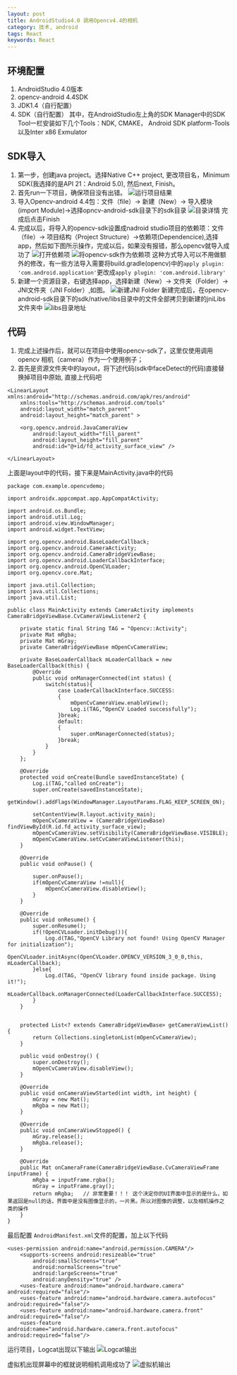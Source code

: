 ```yaml
---
layout: post
title: AndroidStudio4.0 调用Opencv4.4的相机
category: 技术, android
tags: React
keywords: React
--- 
```


## 环境配置 ##

1. AndroidStudio 4.0版本
2. opencv-android 4.4SDK
3. JDK1.4（自行配置）
4. SDK（自行配置）
其中，在AndroidStudio左上角的SDK Manager中的SDK Tool一栏安装如下几个Tools：NDK, CMAKE， Android SDK platform-Tools以及Inter x86 Exmulator

## SDK导入 ##
1. 第一步，创建java project。选择Native C++ project, 更改项目名，Minimum SDK(我选择的是API 21：Android 5.0), 然后next, Finish。
2. 首先run一下项目，确保项目没有出错。
	![运行项目结果](https://winterwindwang.github.io/assets/img/2020-08-27-first_run.png)
3. 导入Opencv-android 4.4包：文件（file）-> 新建（New）-> 导入模块(import Module)->选择opncv-android-sdk目录下的sdk目录
	![目录详情](https://winterwindwang.github.io/assets/img/2020-08-27-import_opencvsdk.png)
	完成后点击Finish
4. 完成以后，将导入的opencv-sdk设置成nadroid studio项目的依赖项：文件（file）-> 项目结构（Project Structure）->依赖项(Dependencice),选择app，然后如下图所示操作，完成以后，如果没有报错，那么opencv就导入成功了
	![打开依赖项](https://winterwindwang.github.io/assets/img/2020-08-27-project_structure.png)
	![将opencv-sdk作为依赖项](https://winterwindwang.github.io/assets/img/2020-08-27-select_sdk.png)
	这种方式导入可以不用做额外的修改，有一些方法导入需要将build.gradle(opencv)中的```apply plugin: 'com.android.application'```更改成```apply plugin: 'com.android.library'```
5. 新建一个资源目录，右键选择app，选择新建（New）-> 文件夹（Folder）-> JNI文件夹（JNI Folder）,如图。
	![新建JNI Folder](https://winterwindwang.github.io/assets/img/2020-08-27-new_jnifolder.png)
	新建完成后，在opencv-android-sdk目录下的sdk/native/libs目录中的文件全部拷贝到新建的jniLibs文件夹中
	![libs目录地址](https://winterwindwang.github.io/assets/img/2020-08-27-libs_dir.png)
	
## 代码 ##
1. 完成上述操作后，就可以在项目中使用opencv-sdk了，这里仅使用调用opencv 相机（camera）作为一个使用例子；
2. 首先是资源文件夹中的layout，将下述代码(sdk中faceDetect的代码)直接替换掉项目中原始, 直接上代码吧
```
<LinearLayout xmlns:android="http://schemas.android.com/apk/res/android"
    xmlns:tools="http://schemas.android.com/tools"
    android:layout_width="match_parent"
    android:layout_height="match_parent" >

    <org.opencv.android.JavaCameraView
        android:layout_width="fill_parent"
        android:layout_height="fill_parent"
        android:id="@+id/fd_activity_surface_view" />

</LinearLayout>
```
	
上面是layout中的代码，接下来是MainActivity.java中的代码

```
package com.example.opencvdemo;

import androidx.appcompat.app.AppCompatActivity;

import android.os.Bundle;
import android.util.Log;
import android.view.WindowManager;
import android.widget.TextView;

import org.opencv.android.BaseLoaderCallback;
import org.opencv.android.CameraActivity;
import org.opencv.android.CameraBridgeViewBase;
import org.opencv.android.LoaderCallbackInterface;
import org.opencv.android.OpenCVLoader;
import org.opencv.core.Mat;

import java.util.Collection;
import java.util.Collections;
import java.util.List;

public class MainActivity extends CameraActivity implements CameraBridgeViewBase.CvCameraViewListener2 {

    private static final String TAG = "Opencv::Activity";
    private Mat mRgba;
    private Mat mGray;
    private CameraBridgeViewBase mOpenCvCameraView;

    private BaseLoaderCallback mLoaderCallback = new BaseLoaderCallback(this) {
        @Override
        public void onManagerConnected(int status) {
            switch(status){
                case LoaderCallbackInterface.SUCCESS:
                {
                    mOpenCvCameraView.enableView();
                    Log.i(TAG,"OpenCV Loaded successfully");
                }break;
                default:
                {
                    super.onManagerConnected(status);
                }break;
            }
        }
    };

    @Override
    protected void onCreate(Bundle savedInstanceState) {
        Log.i(TAG,"called onCreate");
        super.onCreate(savedInstanceState);
        getWindow().addFlags(WindowManager.LayoutParams.FLAG_KEEP_SCREEN_ON);

        setContentView(R.layout.activity_main);
        mOpenCvCameraView = (CameraBridgeViewBase) findViewById(R.id.fd_activity_surface_view);
        mOpenCvCameraView.setVisibility(CameraBridgeViewBase.VISIBLE);
        mOpenCvCameraView.setCvCameraViewListener(this);
    }

    @Override
    public void onPause() {

        super.onPause();
        if(mOpenCvCameraView !=null){
            mOpenCvCameraView.disableView();
        }
    }

    @Override
    public void onResume() {
        super.onResume();
        if(!OpenCVLoader.initDebug()){
            Log.d(TAG,"OpenCV Library not found! Using OpenCV Manager for initialization");
            OpenCVLoader.initAsync(OpenCVLoader.OPENCV_VERSION_3_0_0,this, mLoaderCallback);
        }else{
            Log.d(TAG, "OpenCV library found inside package. Using it!");
            mLoaderCallback.onManagerConnected(LoaderCallbackInterface.SUCCESS);
        }
    }


    protected List<? extends CameraBridgeViewBase> getCameraViewList(){
        return Collections.singletonList(mOpenCvCameraView);
    }

    public void onDestroy() {
        super.onDestroy();
        mOpenCvCameraView.disableView();
    }

    @Override
    public void onCameraViewStarted(int width, int height) {
        mGray = new Mat();
        mRgba = new Mat();
    }

    @Override
    public void onCameraViewStopped() {
        mGray.release();
        mRgba.release();
    }

    @Override
    public Mat onCameraFrame(CameraBridgeViewBase.CvCameraViewFrame inputFrame) {
        mRgba = inputFrame.rgba();
        mGray = inputFrame.gray();
        return mRgba;   // 非常重要！！！ 这个决定你的UI界面中显示的是什么，如果返回是null的话，界面中是没有图像显示的，一片黑。所以对图像的调整，以及相机操作之类的操作
    }
}

```

最后配置 ```AndroidManifest.xml```文件的配置，加上以下代码

```
<uses-permission android:name="android.permission.CAMERA"/>
    <supports-screens android:resizeable="true"
        android:smallScreens="true"
        android:normalScreens="true"
        android:largeScreens="true"
        android:anyDensity="true" />
    <uses-feature android:name="android.hardware.camera" android:required="false"/>
    <uses-feature android:name="android.hardware.camera.autofocus" android:required="false"/>
    <uses-feature android:name="android.hardware.camera.front" android:required="false"/>
    <uses-feature android:name="android.hardware.camera.front.autofocus" android:required="false"/>
```

运行项目，Logcat出现以下输出
![Logcat输出](https://winterwindwang.github.io/assets/img/2020-08-27-opencv_log.png)

虚拟机出现屏幕中的框就说明相机调用成功了
![虚拟机输出](https://winterwindwang.github.io/assets/img/2020-08-27-camera_success.png)





